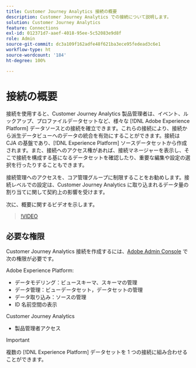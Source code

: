 ```yaml
---
title: Customer Journey Analytics 接続の概要
description: Customer Journey Analytics での接続について説明します。
solution: Customer Journey Analytics
feature: Connections
exl-id: 012371d7-aaef-4018-95ee-5c52083e9d8f
role: Admin
source-git-commit: dc3a109f162adfe48f621ba3ece95fedead3c6e1
workflow-type: ht
source-wordcount: '184'
ht-degree: 100%

---
```


# 接続の概要

接続を使用すると、Customer Journey Analytics 製品管理者は、イベント、ルックアップ、プロファイルデータセットなど、様々な [!DNL Adobe Experience Platform] データソースとの接続を確立できます。これらの接続により、接続から派生データビューへのデータの統合を有効にすることができます。接続は CJA の基盤であり、[!DNL Experience Platform] ソースデータセットから作成されます。また、接続へのアクセス権があれば、接続マネージャーを表示し、そこで接続を構成する基になるデータセットを確認したり、重要な編集や設定の選択を行ったりすることもできます。

接続管理へのアクセスを、コア管理グループに制限することをお勧めします。接続レベルでの設定は、Customer Journey Analytics に取り込まれるデータ量の割り当てに関して契約上の影響を受けます。

次に、概要に関するビデオを示します。

>[!VIDEO](https://video.tv.adobe.com/v/35111/?quality=12&learn=on)

## 必要な権限

Customer Journey Analytics 接続を作成するには、[Adobe Admin Console](https://helpx.adobe.com/jp/enterprise/admin-guide.html/enterprise/using/manage-permissions-and-roles.ug.html) で次の権限が必要です。

Adobe Experience Platform:
* データモデリング：ビュースキーマ、スキーマの管理
* データ管理：ビューデータセット，データセットの管理
* データ取り込み：ソースの管理
* ID 名前空間の表示

Customer Journey Analytics
* 製品管理者アクセス

>[!IMPORTANT]
>
> 複数の [!DNL Experience Platform] データセットを 1 つの接続に組み合わせることができます。
